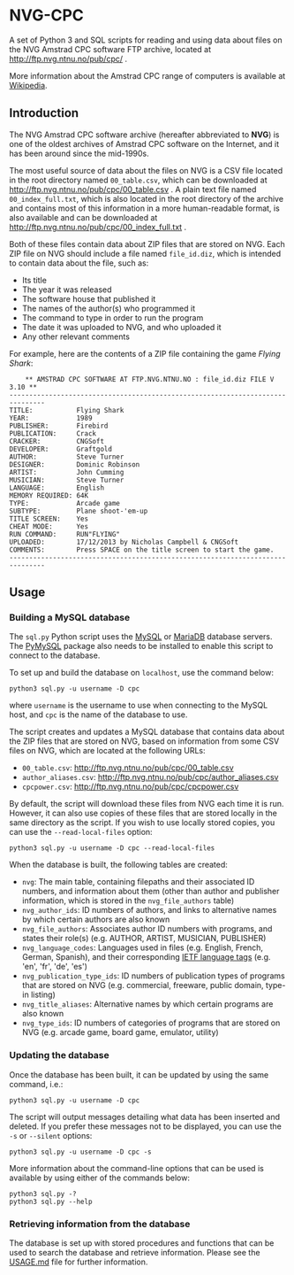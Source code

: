 # NVG-CPC

A set of Python 3 and SQL scripts for reading and using data about files on the NVG Amstrad CPC software FTP archive, located at http://ftp.nvg.ntnu.no/pub/cpc/ .

More information about the Amstrad CPC range of computers is available at [Wikipedia](https://en.wikipedia.org/wiki/Amstrad_CPC).

## Introduction

The NVG Amstrad CPC software archive (hereafter abbreviated to **NVG**) is one of the oldest archives of Amstrad CPC software on the Internet, and it has been around since the mid-1990s.

The most useful source of data about the files on NVG is a CSV file located in the root directory named `00_table.csv`, which can be downloaded at http://ftp.nvg.ntnu.no/pub/cpc/00_table.csv . A plain text file named `00_index_full.txt`, which is also located in the root directory of the archive and contains most of this information in a more human-readable format, is also available and can be downloaded at http://ftp.nvg.ntnu.no/pub/cpc/00_index_full.txt .

Both of these files contain data about ZIP files that are stored on NVG. Each ZIP file on NVG should include a file named `file_id.diz`, which is intended to contain data about the file, such as:

* Its title
* The year it was released
* The software house that published it
* The names of the author(s) who programmed it
* The command to type in order to run the program
* The date it was uploaded to NVG, and who uploaded it
* Any other relevant comments

For example, here are the contents of a ZIP file containing the game *Flying Shark*:

```
    ** AMSTRAD CPC SOFTWARE AT FTP.NVG.NTNU.NO : file_id.diz FILE V 3.10 **
-------------------------------------------------------------------------------
TITLE:           Flying Shark
YEAR:            1989
PUBLISHER:       Firebird
PUBLICATION:     Crack
CRACKER:         CNGSoft
DEVELOPER:       Graftgold
AUTHOR:          Steve Turner
DESIGNER:        Dominic Robinson
ARTIST:          John Cumming
MUSICIAN:        Steve Turner
LANGUAGE:        English
MEMORY REQUIRED: 64K
TYPE:            Arcade game
SUBTYPE:         Plane shoot-'em-up
TITLE SCREEN:    Yes
CHEAT MODE:      Yes
RUN COMMAND:     RUN"FLYING"
UPLOADED:        17/12/2013 by Nicholas Campbell & CNGSoft
COMMENTS:        Press SPACE on the title screen to start the game.
-------------------------------------------------------------------------------
```

## Usage

### Building a MySQL database

The `sql.py` Python script uses the [MySQL](https://www.mysql.com/) or [MariaDB](https://mariadb.org/) database servers. The [PyMySQL](https://pymysql.readthedocs.io/en/latest/) package also needs to be installed to enable this script to connect to the database.

To set up and build the database on `localhost`, use the command below:

```
python3 sql.py -u username -D cpc
```

where `username` is the username to use when connecting to the MySQL host, and `cpc` is the name of the database to use. 

The script creates and updates a MySQL database that contains data about the ZIP files that are stored on NVG, based on information from some CSV files on NVG, which are located at the following URLs:

* `00_table.csv`: http://ftp.nvg.ntnu.no/pub/cpc/00_table.csv
* `author_aliases.csv`: http://ftp.nvg.ntnu.no/pub/cpc/author_aliases.csv
* `cpcpower.csv`: http://ftp.nvg.ntnu.no/pub/cpc/cpcpower.csv

By default, the script will download these files from NVG each time it is run. However, it can also use copies of these files that are stored locally in the same directory as the script. If you wish to use locally stored copies, you can use the `--read-local-files` option:

```
python3 sql.py -u username -D cpc --read-local-files
```

When the database is built, the following tables are created:

* `nvg`: The main table, containing filepaths and their associated ID numbers, and information about them (other than author and publisher information, which is stored in the `nvg_file_authors` table)
* `nvg_author_ids`: ID numbers of authors, and links to alternative names by which certain authors are also known
* `nvg_file_authors`: Associates author ID numbers with programs, and states their role(s) (e.g. AUTHOR, ARTIST, MUSICIAN, PUBLISHER)
* `nvg_language_codes`: Languages used in files (e.g. English, French, German, Spanish), and their corresponding [IETF language tags](https://en.wikipedia.org/wiki/IETF_language_tag) (e.g. 'en', 'fr', 'de', 'es')
* `nvg_publication_type_ids`: ID numbers of publication types of programs that are stored on NVG (e.g. commercial, freeware, public domain, type-in listing)
* `nvg_title_aliases`: Alternative names by which certain programs are also known
* `nvg_type_ids`: ID numbers of categories of programs that are stored on NVG (e.g. arcade game, board game, emulator, utility)

### Updating the database

Once the database has been built, it can be updated by using the same command, i.e.:

```
python3 sql.py -u username -D cpc
```

The script will output messages detailing what data has been inserted and deleted. If you prefer these messages not to be displayed, you can use the `-s` or `--silent` options:

```
python3 sql.py -u username -D cpc -s
```

More information about the command-line options that can be used is available by using either of the commands below:

```
python3 sql.py -?
python3 sql.py --help
```

### Retrieving information from the database

The database is set up with stored procedures and functions that can be used to search the database and retrieve information. Please see the [USAGE.md](USAGE.md) file for further information.

